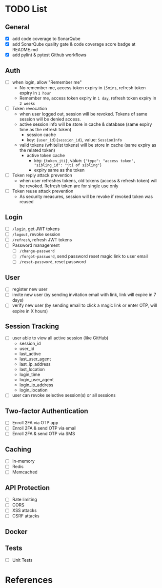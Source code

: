 # TODO List
## General
- [x] add code coverage to SonarQube
- [x] add SonarQube quality gate & code coverage score badge at README.md
- [x] add pylint & pytest Github workflows

## Auth
- [ ] when login, allow "Remember me"
    - No remember me, access token expiry in `15mins`, refresh token expiry in `1 hour`
    - Remember me, access token expiry in `1 day`, refresh token expiry in `2 weeks`
- [ ] Token revocation
    - when user logged out, session will be revoked. Tokens of same session will be denied access.
    - active session info will be store in cache & database (same expiry time as the refresh token)
        - session cache
        - key: `{user_id}{session_id}`, value: `SessionInfo`
    - valid tokens (whitelist tokens) will be store in cache (same expiry as the related token)
      - active token cache
        - key: `{token_jti}`, value: `{"type": "access token", "sibling_id": "jti of sibling"}`
        - expiry same as the token
- [ ] Token reply attack prevention
    - when user refreshes tokens, old tokens (access & refresh token) will be revoked. Refresh token are for single use only
- [ ] Token reuse attack prevention
    - As security measures, session will be revoke if revoked token was reused

## Login
- [ ] `/login`, get JWT tokens
- [ ] `/logout`, revoke session
- [ ] `/refresh`, refresh JWT tokens
- [ ] Password management
    - [ ] `/change-password`
    - [ ] `/forgot-password`, send password reset magic link to user email
    - [ ] `/reset-password`, reset password

## User
- [ ] register new user
- [ ] invite new user (by sending invitation email with link, link will expire in 7 days)
- [ ] verify new user (by sending email to click a magic link or enter OTP, will expire in X hours)

## Session Tracking
- [ ] user able to view all active session (like GitHub)
    - session_id
    - user_id
    - last_active
    - last_user_agent
    - last_ip_address
    - last_location
    - login_time
    - login_user_agent
    - login_ip_address
    - login_location
- [ ] user can revoke selective session(s) or all sessions

## Two-factor Authentication
- [ ] Enroll 2FA via OTP app
- [ ] Enroll 2FA & send OTP via email
- [ ] Enroll 2FA & send OTP via SMS

## Caching
- [ ] In-memory
- [ ] Redis
- [ ] Memcached

## API Protection
- [ ] Rate limiting
- [ ] CORS
- [ ] XSS attacks
- [ ] CSRF attacks

## Docker

## Tests
- [ ] Unit Tests

# References
